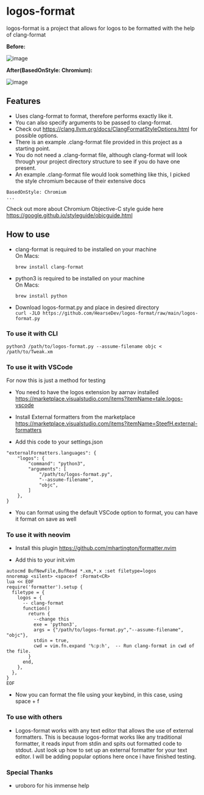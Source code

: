# logos-format
<p>logos-format is a project that allows for logos to be formatted with the help of clang-format</p>

<b>Before:</b>

![image](https://user-images.githubusercontent.com/28695977/145279771-8631da6e-179a-4d19-bf1e-ed1fce304ffe.png)


<b>After(BasedOnStyle: Chromium):</b>

![image](https://user-images.githubusercontent.com/28695977/145279821-8dba8eee-0b7c-46c9-8ebf-3df6881e568a.png)



<h2>Features</h2>

- Uses clang-format to format, therefore performs exactly like it.
- You can also specify arguments to be passed to clang-format.
- Check out https://clang.llvm.org/docs/ClangFormatStyleOptions.html for possible options.
- There is an example .clang-format file provided in this project as a starting point.
- You do not need a .clang-format file, although clang-format will look through your project directory structure to see if you do have one present.
- An example .clang-format file would look something like this, I picked the style chromium because of their extensive docs

```
BasedOnStyle: Chromium
...
```


Check out more about Chromium Objective-C style guide here https://google.github.io/styleguide/objcguide.html




<h2>How to use</h2>

- clang-format is required to be installed on your machine <br>
On Macs:

    ```
    brew install clang-format
    ```
- python3 is required to be installed on your machine <br>
On Macs:

    ```
    brew install python
    ```
 - Download logos-format.py and place in desired directory <br>
`curl -JLO https://github.com/HearseDev/logos-format/raw/main/logos-format.py` <br>


<h3>To use it with CLI</h3>

```
python3 /path/to/logos-format.py --assume-filename objc < /path/to/Tweak.xm
```

<h3>To use it with VSCode</h3>
For now this is just a method for testing <br>

- You need to have the logos extension by aarnav installed
https://marketplace.visualstudio.com/items?itemName=tale.logos-vscode


- Install External formatters from the marketplace
https://marketplace.visualstudio.com/items?itemName=SteefH.external-formatters

- Add this code to your settings.json
```
"externalFormatters.languages": {
    "logos": {
        "command": "python3",
        "arguments": [
            "/path/to/logos-format.py",
            "--assume-filename",
            "objc",
        ]
    },
}
```
- You can format using the default VSCode option to format, you can have it format on save as well


<h3>To use it with neovim</h3>

- Install this plugin https://github.com/mhartington/formatter.nvim

- Add this to your init.vim
```
autocmd BufNewFile,BufRead *.xm,*.x :set filetype=logos
nnoremap <silent> <space>f :Format<CR>
lua << EOF
require('formatter').setup {
  filetype = {
    logos = {
      -- clang-format
      function()
        return {
          --change this
          exe = 'python3',
          args = {"/path/to/logos-format.py","--assume-filename", "objc"},
          stdin = true,
          cwd = vim.fn.expand '%:p:h',  -- Run clang-format in cwd of the file.
        }
      end,
    },
  },
}
EOF
```
- Now you can format the file using your keybind, in this case, using space + f

<h3>To use with others</h3>

- Logos-format works with any text editor that allows the use of external formatters. This is because logos-format works like any traditional formatter, it reads input from stdin and spits out formatted code to stdout. Just look up how to set up an external formatter for your text editor. I will be adding popular options here once i have finished testing.

<h3>Special Thanks</h3>

- uroboro for his immense help

